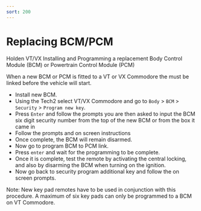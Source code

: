 ```yaml
---
sort: 200
---
```


# Replacing BCM/PCM

Holden VT/VX Installing and Programming a replacement Body Control Module (BCM) or Powertrain Control Module (PCM)

When a new BCM or PCM is fitted to a VT or VX Commodore the must be linked before the vehicle will start.

- Install new BCM.
- Using the Tech2 select VT/VX Commodore and go to `Body` > `BCM` > `Security` > `Program new key`.
- Press `Enter` and follow the prompts you are then asked to input the BCM six digit security number from the top of the new BCM or from the box it came in
- Follow the prompts and on screen instructions
- Once complete, the BCM will remain disarmed.
- Now go to program BCM to PCM link.
- Press `enter` and wait for the programming to be complete.
- Once it is complete, test the remote by activating the central locking, and also by disarming the BCM when turning on the ignition.
- Now go back to security program additional key and follow the on screen prompts.

Note: New key pad remotes have to be used in conjunction with this procedure. A maximum of six key pads can only be programmed to a BCM on VT Commodore.
